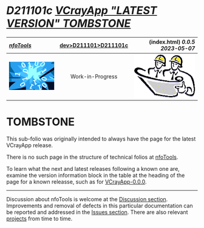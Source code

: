 <!-- index.md 0.0.5                 UTF-8                          2023-05-07
     ----1----|----2----|----3----|----4----|----5----|----6----|----7----|--*

                        OLD D21110c LOCATION TOMBSTONE
     -->

# ***D211101c** [VCrayApp "LATEST VERSION" TOMBSTONE](.)*

| ***[nfoTools](../../../)*** | [dev](../../)[>D211101](../)[>D211101c](.) | (index.html) ***0.0.5 2023-05-07*** |
| :--                |       :-:          | --: |
| ![nfotools](../../../images/nfoWorks-2014-06-02-1702-LogoSmall.png) | Work-in-Progress | ![Hard Hat Area](../../../images/hardhat-logo.gif) |

# TOMBSTONE

This sub-folio was originally intended to always have the page for the
latest VCrayApp release.

There is no such page in the structure of technical folios at
[nfoTools](orcmid.github.io/nfoTools).

To learn what the next and latest releases following a known one are,
examine the version information block in the table at the heading of the
page for a known releasse, such as for
[VCrayApp-0.0.0](https://orcmid.guthub.io/nfoTools/dev/D211101/D211101d).

----

Discussion about nfoTools is welcome at the
[Discussion section](https://github.com/orcmid/nfoTools/discussions).
Improvements and removal of defects in this particular documentation can be
reported and addressed in the
[Issues section](https://github.com/orcmid/nfoTools/issues).  There are also
relevant [projects](https://github.com/orcmid/nfoTools/projects?type=classic)
from time to time.

<!-- ----1----|----2----|----3----|----4----|----5----|----6----|----7----|--*

     0.0.5 2023-05-07T19:17Z Tombstone at old D211101c location
     0.0.4 2023-05-07T18:47Z Transpose to shorter URL location
     0.0.3 2023-02-10T18:51Z Repurpose to Verification/Deployment Lifecycle
     0.0.2 2022-06-11T21:17Z Bring top banner up to standard
     0.0.1 2022-06-10T02:32Z Remove commented out boilerplate for now
     0.0.0 2022-06-10T00:41Z Create Initial Placeholder

             *** end D211101c/index.md (tombstone) ***
     -->
